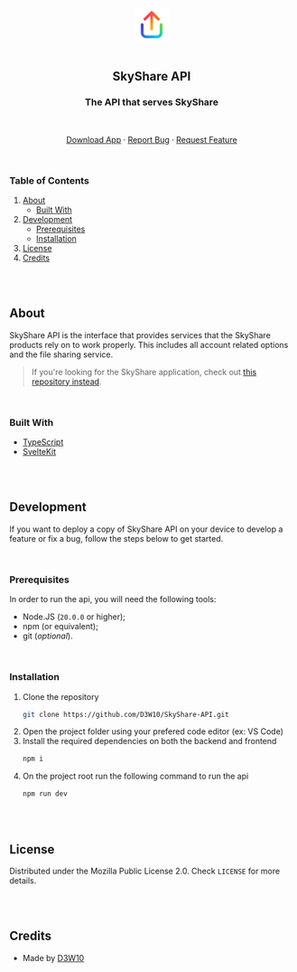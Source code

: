 <br />
<br />
<div align="center">
    <a href="https://github.com/D3W10/SkyShare-API">
        <img src="https://raw.githubusercontent.com/D3W10/SkyShare/main/svelte/static/logo.png" alt="Logo" width="60" height="60">
    </a>
    <br />
    <br />
    <h2 align="center">SkyShare API</h2>
    <h3 align="center">The API that serves SkyShare</h3>
    <br />
    <p align="center">
        <a href="https://github.com/D3W10/SkyShare/releases">Download App</a>
        ·
        <a href="https://github.com/D3W10/SkyShare-API/issues">Report Bug</a>
        ·
        <a href="https://github.com/D3W10/SkyShare-API/issues">Request Feature</a>
    </p>
</div>
<br />

### Table of Contents
1. [About](#about)
    - [Built With](#built-with)
2. [Development](#development)
    - [Prerequisites](#prerequisites)
    - [Installation](#installation)
3. [License](#license)
4. [Credits](#credits)

<br />
<br />

## About

SkyShare API is the interface that provides services that the SkyShare products rely on to work properly. This includes all account related options and the file sharing service.

> If you're looking for the SkyShare application, check out [this repository instead](https://github.com/D3W10/SkyShare).

<br />

### Built With

- [TypeScript](https://www.typescriptlang.org/)
- [SvelteKit](https://kit.svelte.dev/)

<br />
<br />

## Development

If you want to deploy a copy of SkyShare API on your device to develop a feature or fix a bug, follow the steps below to get started.

<br />

### Prerequisites

In order to run the api, you will need the following tools:
- Node.JS (`20.0.0` or higher);
- npm (or equivalent);
- git (*optional*).

<br />

### Installation

1. Clone the repository
    ```sh
    git clone https://github.com/D3W10/SkyShare-API.git
    ```
2. Open the project folder using your prefered code editor (ex: VS Code)
3. Install the required dependencies on both the backend and frontend
    ```sh
    npm i
    ```
4. On the project root run the following command to run the api
    ```sh
    npm run dev
    ```

<br />
<br />

## License

Distributed under the Mozilla Public License 2.0. Check `LICENSE` for more details.

<br />
<br />

## Credits

- Made by [D3W10](https://d3w10.netlify.app/)